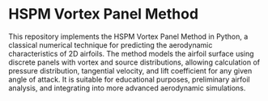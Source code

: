 # HSPM Vortex Panel Method
This repository implements the HSPM Vortex Panel Method in Python, a classical numerical technique for predicting the aerodynamic characteristics of 2D airfoils. The method models the airfoil surface using discrete panels with vortex and source distributions, allowing calculation of pressure distribution, tangential velocity, and lift coefficient for any given angle of attack. It is suitable for educational purposes, preliminary airfoil analysis, and integrating into more advanced aerodynamic simulations.
